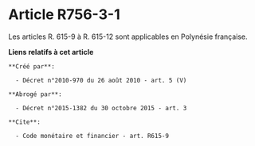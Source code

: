 # Article R756-3-1

Les articles R. 615-9 à R. 615-12 sont applicables en Polynésie française.

**Liens relatifs à cet article**

	**Créé par**:

	  - Décret n°2010-970 du 26 août 2010 - art. 5 (V)

	**Abrogé par**:

	  - Décret n°2015-1382 du 30 octobre 2015 - art. 3

	**Cite**:

	  - Code monétaire et financier - art. R615-9
